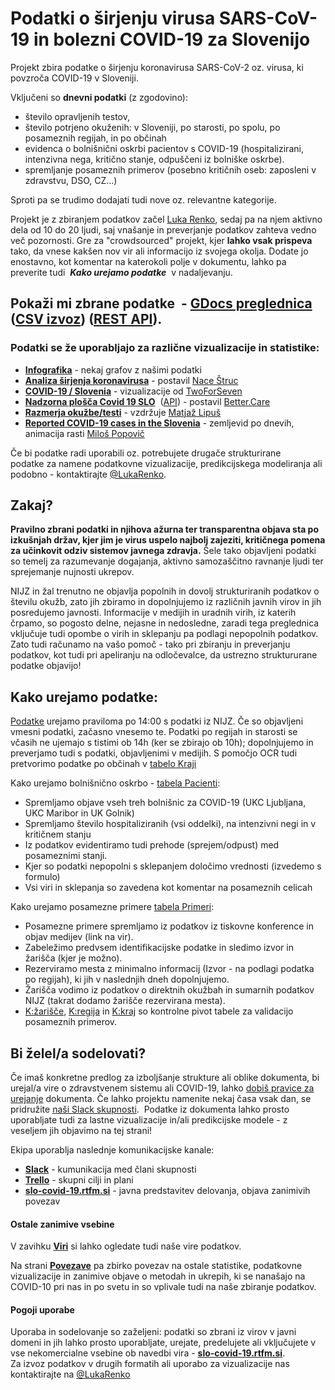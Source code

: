# **Podatki o širjenju virusa SARS-CoV-19 in bolezni COVID-19 za Slovenijo**

Projekt zbira podatke o širjenju koronavirusa SARS-CoV-2 oz. virusa, ki povzroča COVID-19 v Sloveniji.

Vključeni so **dnevni podatki** (z zgodovino):
* število opravljenih testov, 
* število potrjeno okuženih: v Sloveniji, po starosti, po spolu, po posameznih regijah, in po občinah
* evidenca o bolnišnični oskrbi pacientov s COVID-19 (hospitalizirani, intenzivna nega, kritično stanje, odpuščeni iz bolniške oskrbe).
* spremljanje posameznih primerov (posebno kritičnih oseb: zaposleni v zdravstvu, DSO, CZ...)

Sproti pa se trudimo dodajati tudi nove oz. relevantne kategorije.

Projekt je z zbiranjem podatkov začel [Luka Renko](https://twitter.com/LukaRenko), sedaj pa na njem aktivno dela od 10 do 20 ljudi, saj vnašanje in preverjanje podatkov zahteva vedno več pozornosti. Gre za "crowdsourced" projekt, kjer **lahko vsak prispeva** tako, da vnese kakšen nov vir ali informacijo iz svojega okolja. Dodate jo enostavno, kot komentar na katerokoli polje v dokumentu, lahko pa preverite tudi  **_Kako urejamo podatke_**  v nadaljevanju. 

## Pokaži mi zbrane podatke  - [GDocs preglednica](https://docs.google.com/spreadsheets/d/1N1qLMoWyi3WFGhIpPFzKsFmVE0IwNP3elb_c18t2DwY/edit#gid=0)   ([CSV izvoz](https://github.com/slo-covid-19/data)) ([REST API](https://covid19.rthand.com/api/data)).

### Podatki se že uporabljajo za različne vizualizacije in statistike: 

* [**Infografika**](/#/viz) - nekaj grafov z našimi podatki
* [**Analiza širjenja koronavirusa**](https://covid19.alpaka.si) - postavil [Nace Štruc](http://www.nace.si/)
* [**COVID-19 / Slovenia**](https://joahim.github.io/covid-19/) - vizualizacije od [TwoForSeven](https://twitter.com/TwoForSeven)
* [**Nadzorna plošča Covid 19 SLO**](https://app.powerbi.com/view?r=eyJrIjoiMWE2NGNmZWMtMjcxZC00MzkxLWIyMTUtYjExYjI2YTg4NzA0IiwidCI6IjkxMGYyNzY0LWEyZGItNGM2Mi04OGM0LWE1ZTcwYzMzNjVjNCIsImMiOjl9&nbsp)  ([API](https://bettercare365-my.sharepoint.com/:x:/g/personal/emilp_better_care/EeZA7U_tdFpPjftMy3X2_koBrgpHfQKQvtQMRXPmQakFNw?rtime=eJWxRL3J10g)) - postavil [Better.Care](https://www.better.care/)
*  [**Razmerja okužbe/testi**](https://docs.google.com/spreadsheets/d/1o9DE8PEXvEOZ0yz02JsUGNhWGx2Q11Ncq2uaY-rE-QY/edit#gid=0) - vzdržuje [Matjaž Lipuš](https://twitter.com/MatjazL)
*  [**Reported COVID-19 cases in the Slovenia**](http://milosp.info/maps/interactive/covid19svn/covid19svn.html) - zemljevid po dnevih, animacija rasti [Miloš Popovič](https://twitter.com/milos_agathon) 

Če bi podatke radi uporabili oz. potrebujete drugače strukturirane podatke za namene podatkovne vizualizacije, predikcijskega modeliranja ali podobno - kontaktirajte [@LukaRenko](https://twitter.com/lukarenko).

## Zakaj?

**Pravilno zbrani podatki in njihova ažurna ter transparentna objava sta po izkušnjah držav, kjer jim je virus uspelo najbolj zajeziti, kritičnega pomena za učinkovit odziv sistemov javnega zdravja.** Šele tako objavljeni podatki so temelj za razumevanje dogajanja, aktivno samozaščitno ravnanje ljudi ter sprejemanje nujnosti ukrepov. 

NIJZ in žal trenutno ne objavlja popolnih in dovolj strukturiranih podatkov o številu okužb, zato jih zbiramo in dopolnjujemo iz različnih javnih virov in jih posredujemo javnosti. Informacije v medijih in uradnih virih, iz katerih črpamo, so pogosto delne, nejasne in nedosledne, zaradi tega preglednica vključuje tudi opombe o virih in sklepanju pa podlagi nepopolnih podatkov.  
Zato tudi računamo na vašo pomoč - tako pri zbiranju in preverjanju podatkov, kot tudi pri apeliranju na odločevalce, da ustrezno struktururane podatke objavijo! 

## Kako urejamo podatke:

[Podatke](https://docs.google.com/spreadsheets/d/1N1qLMoWyi3WFGhIpPFzKsFmVE0IwNP3elb_c18t2DwY/edit#gid=0) urejamo praviloma po 14:00 s podatki iz NIJZ. Če so objavljeni vmesni podatki, začasno vnesemo te. Podatki po regijah in starosti se včasih ne ujemajo s tistimi ob 14h (ker se zbirajo ob 10h); dopolnjujemo in preverjamo tudi s podatki, objavljenimi v medijih. S pomočjo OCR tudi pretvorimo podatke po občinah v [tabelo Kraji](https://docs.google.com/spreadsheets/d/1N1qLMoWyi3WFGhIpPFzKsFmVE0IwNP3elb_c18t2DwY/edit#gid=598557107) 

Kako urejamo bolnišnično oskrbo - [tabela Pacienti](https://docs.google.com/spreadsheets/d/1N1qLMoWyi3WFGhIpPFzKsFmVE0IwNP3elb_c18t2DwY/edit#gid=918589010): 

* Spremljamo objave vseh treh bolnišnic za COVID-19 (UKC Ljubljana, UKC Maribor in UK Golnik)
* Spremljamo število hospitaliziranih (vsi oddelki), na intenzivni negi in v kritičnem stanju
* Iz podatkov evidentiramo tudi prehode (sprejem/odpust) med posameznimi stanji.
* Kjer so podatki nepopolni s sklepanjem določimo vrednosti (izvedemo s formulo) 
* Vsi viri in sklepanja so zavedena kot komentar na posameznih celicah

Kako urejamo posamezne primere [tabela Primeri](https://docs.google.com/spreadsheets/d/1N1qLMoWyi3WFGhIpPFzKsFmVE0IwNP3elb_c18t2DwY/edit#gid=1419250136):

*   Posamezne primere spremljamo iz podatkov iz tiskovne konference in objav medijev (link na vir).
*   Zabeležimo predvsem identifikacijske podatke in sledimo izvor in žarišča (kjer je možno).
*   Rezerviramo mesta z minimalno informacij (Izvor - na podlagi podatka po regijah), ki jih v naslednjih dneh dopolnjujemo.
*   Žarišča vodimo iz podatkov o direktnih okužbah in sumarnih podatkov NIJZ (takrat dodamo žarišče rezervirana mesta).
*   [K:žarišče](https://docs.google.com/spreadsheets/d/1N1qLMoWyi3WFGhIpPFzKsFmVE0IwNP3elb_c18t2DwY/edit#gid=337671621), [K:regija](https://docs.google.com/spreadsheets/d/1N1qLMoWyi3WFGhIpPFzKsFmVE0IwNP3elb_c18t2DwY/edit#gid=931207160) in [K:kraj](https://docs.google.com/spreadsheets/d/1N1qLMoWyi3WFGhIpPFzKsFmVE0IwNP3elb_c18t2DwY/edit#gid=1657814423) so kontrolne pivot tabele za validacijo posameznih primerov.

## Bi želel/a sodelovati? 

Če imaš konkretne predlog za izboljšanje strukture ali oblike dokumenta, bi urejal/a vire o zdravstvenem sistemu ali COVID-19, lahko [dobiš pravice za urejanje](javascript:void(location.href='mailto:'+String.fromCharCode(108,117,107,97,46,114,101,110,107,111,64,103,109,97,105,108,46,99,111,109)+'?subject=SLO-Covid-19%20-%20urejanje%2Fpredlog&body=Predlagam%2C%20da...%20')) dokumenta. Če lahko projektu namenite nekaj časa vsak dan, se pridružite [naši Slack skupnosti](http://slo-covid-19.slack.com).  Podatke iz dokumenta lahko prosto uporabljate tudi za lastne vizualizacije in/ali predikcijske modele - z veseljem jih objavimo na tej strani!

Ekipa uporablja naslednje komunikacijske kanale:
* [**Slack**](http://slo-covid-19.slack.com) - kumunikacija med člani skupnosti
* [**Trello**](https://trello.com/slocovid19) - skupni cilji in plani
* [**slo-covid-19.rtfm.si**](https://slo-covid-19.rtfm.si/) - javna predstavitev delovanja, objava zanimivih povezav

#### Ostale zanimive vsebine

V zavihku [**Viri**](https://docs.google.com/spreadsheets/d/1N1qLMoWyi3WFGhIpPFzKsFmVE0IwNP3elb_c18t2DwY/edit#gid=328677411) si lahko ogledate tudi naše vire podatkov.

Na strani [**Povezave**](/#/links) pa zbirko povezav na ostale statistike, podatkovne vizualizacije in zanimive objave o metodah in ukrepih, ki se nanašajo na COVID-10 pri nas in po svetu in so vplivale tudi na naše zbiranje podatkov. 

#### Pogoji uporabe

Uporaba in sodelovanje so zaželjeni: podatki so zbrani iz virov v javni domeni in jih lahko prosto uporabljate, urejate, predelujete ali vključujete v vse nekomercialne vsebine ob navedbi vira - [**slo-covid-19.rtfm.si**](http://slo-covid-19.rtfm.si/).  
Za izvoz podatkov v drugih formatih ali uporabo za vizualizacije nas kontaktirajte na [@LukaRenko](https://twitter.com/lukarenko)
